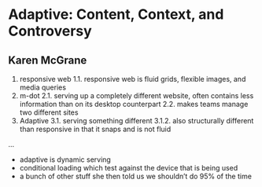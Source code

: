# Adaptive: Content, Context, and Controversy
## Karen McGrane

1. responsive web
1.1. responsive web is fluid grids, flexible images, and media queries
2. m-dot
2.1. serving up a completely different website, often contains less information than on its desktop counterpart
2.2. makes teams manage two different sites
3. Adaptive
3.1. serving something different
3.1.2. also structurally different than responsive in that it snaps and is not fluid

…

- adaptive is dynamic serving
- conditional loading which test against the device that is being used
- a bunch of other stuff she then told us we shouldn’t do 95% of the time